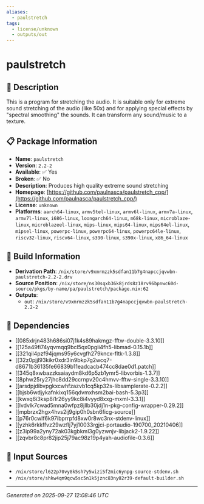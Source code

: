 ```yaml
---
aliases:
  - paulstretch
tags:
  - license/unknown
  - outputs/out
---
```


# paulstretch

## 📝 Description

This is a program for stretching the audio. It is suitable only for
extreme sound stretching of the audio (like 50x) and for applying
special effects by "spectral smoothing" the sounds.
It can transform any sound/music to a texture.


## 📋 Package Information

- **Name**: `paulstretch`
- **Version**: `2.2-2`
- **Available**: ✅ Yes
- **Broken**: ✅ No
- **Description**: Produces high quality extreme sound stretching
- **Homepage**: [https://github.com/paulnasca/paulstretch_cpp/](https://github.com/paulnasca/paulstretch_cpp/)
- **License**: `unknown`
- **Platforms**: `aarch64-linux`, `armv5tel-linux`, `armv6l-linux`, `armv7a-linux`, `armv7l-linux`, `i686-linux`, `loongarch64-linux`, `m68k-linux`, `microblaze-linux`, `microblazeel-linux`, `mips-linux`, `mips64-linux`, `mips64el-linux`, `mipsel-linux`, `powerpc-linux`, `powerpc64-linux`, `powerpc64le-linux`, `riscv32-linux`, `riscv64-linux`, `s390-linux`, `s390x-linux`, `x86_64-linux`

## 🔧 Build Information

- **Derivation Path**: `/nix/store/v9xmrmzzk5sdfan11b7g4napccjqvwbn-paulstretch-2.2-2.drv`
- **Source Position**: `/nix/store/ns30sqxb36k8jrds8z18rv96bpnwc60d-source/pkgs/by-name/pa/paulstretch/package.nix:62`
- **Outputs**:
  - `out`:  `/nix/store/v9xmrmzzk5sdfan11b7g4napccjqvwbn-paulstretch-2.2-2`

## 🔗 Dependencies

- [[085xlrjn483h686si07j1k4s89hakmgz-fftw-double-3.3.10]]
- [[125a49fi74yqvmqq9bcl5qx0pgii4fh5-libmad-0.15.1b]]
- [[321qil4pzf94jqms95y6cvgfh279kncx-fltk-1.3.8]]
- [[32z0pjjl93kikr0xdr3in9bkp7g2wcq7-d8671b36135fe66839b11eadcacb474cc8dae0d1.patch]]
- [[345q8xwbazzksaiaydm8kd6p5zb1ymr5-libvorbis-1.3.7]]
- [[8phw25ry27jhc8dd29ccrnpv20c4hmvv-fftw-single-3.3.10]]
- [[arsdpjdibvpgkxcwhfzazvb1cq5kp32s-libsamplerate-0.2.2]]
- [[bjsb6wdjykafnkixq156qdvmxhsm2bai-bash-5.3p3]]
- [[kwxq6i3ksp8i1r26yy9kc8i4vyyd8xxg-mxml-3.3.1]]
- [[lvdvlk7cwad5mna0wfpz8jllb30jdj1n-pkg-config-wrapper-0.29.2]]
- [[mpbrzx2hgx4hvs2ij9gip0h0sbn6ficg-source]]
- [[p76r0cwlf6k97ibprrpfd8xw0r8wc3nx-stdenv-linux]]
- [[yzhk6rkkffvz29wzflj7yj10033rgjci-portaudio-190700_20210406]]
- [[z3ip99a2yny72ak03kgbkml3g0yzwnjv-libjack2-1.9.22]]
- [[zqvbr8c8pr82jip25j79ac98z19p4yah-audiofile-0.3.6]]

## 📁 Input Sources

- `/nix/store/l622p70vy8k5sh7y5wizi5f2mic6ynpg-source-stdenv.sh`
- `/nix/store/shkw4qm9qcw5sc5n1k5jznc83ny02r39-default-builder.sh`

---
*Generated on 2025-09-27 12:08:46 UTC*
